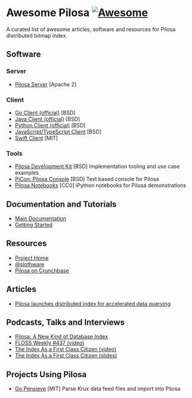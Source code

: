 # Awesome Pilosa [![Awesome](https://cdn.rawgit.com/sindresorhus/awesome/d7305f38d29fed78fa85652e3a63e154dd8e8829/media/badge.svg)](https://github.com/sindresorhus/awesome)

A curated list of awesome articles, software and resources for Pilosa distributed bitmap index.

## Software

### Server

* [Pilosa Server](https://github.com/pilosa/pilosa) [Apache 2]

### Client

* [Go Client (official)](https://github.com/pilosa/go-pilosa) [BSD]
* [Java Client (official)](https://github.com/pilosa/java-pilosa) [BSD]
* [Python Client (official)](https://github.com/pilosa/python-pilosa) [BSD]
* [JavaScript/TypeScript Client](https://github.com/yuce/js-pilosa) [BSD]
* [Swift Client](https://github.com/BenziAhamed/swift-pilosa) [MIT]

### Tools

* [Pilosa Development Kit](https://github.com/pilosa/pdk) [BSD] Implementation tooling and use case examples
* [PiCon: Pilosa Console](https://github.com/yuce/picon) [BSD] Text based console for Pilosa
* [Pilosa Notebooks](https://github.com/pilosa/notebooks) [CC0] iPython notebooks for Pilosa demonstrations

## Documentation and Tutorials

* [Main Documentation](https://www.pilosa.com/docs/introduction/)
* [Getting Started](https://github.com/pilosa/getting-started)

## Resources

* [Project Home](https://www.pilosa.com)
* [@slothware](https://twitter.com/slothware)
* [Pilosa on Crunchbase](https://www.crunchbase.com/organization/pilosa)

## Articles

* [Pilosa launches distributed index for accelerated data querying](http://www.zdnet.com/article/pilosa-launches-distributed-index-for-accelerated-data-querying/)

## Podcasts, Talks and Interviews

* [Pilosa: A New Kind of Database Index](https://dzone.com/articles/pilosa-a-new-kind-of-database-index)
* [FLOSS Weekly #437 (video)](https://www.youtube.com/watch?v=lLYQpH5T4WE)
* [The Index As a First Class Citizen (video)](https://www.youtube.com/watch?v=6gsD2Uohb5k)
* [The Index As a First Class Citizen (slides)](https://conferences.oreilly.com/oscon/oscon-tx/public/schedule/detail/60565)

## Projects Using Pilosa

* [Go Pensieve](https://github.com/theatlantic/go-pensieve) [MIT] Parse Krux data feed files and import into Pilosa